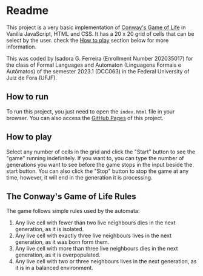 # Readme

This project is a very basic implementation of [Conway's Game of Life](https://pt.wikipedia.org/wiki/Jogo_da_vida) in Vanilla JavaScript, HTML and CSS. It has a 20 x 20 grid of cells that can be select by the user. check the [How to play](#how-to-play) section below for more information.

This was coded by Isadora G. Ferreira (Enrollment Number 202035017) for the class of Formal Languages and Automaton (Linguagens Formais e Autômatos) of the semester 2023.1 (DCC063) in the Federal University of Juiz de Fora (UFJF).

## How to run

To run this project, you just need to open the `index.html` file in your browser. You can also access the [GitHub Pages](https://isadoragf.github.io/game-of-life/) of this project.

## How to play

Select any number of cells in the grid and click the "Start" button to see the "game" running indefinitely. If you want to, you can type the number of generations you want to see before the game stops in the input beside the start button. You can also click the "Stop" button to stop the game at any time, however, it will end in the generation it is processing.

## The Conway's Game of Life Rules

The game follows simple rules used by the automata:
1. Any live cell with fewer than two live neighbours dies in the next generation, as it is isolated.
2. Any live cell with exactly three live neighbours lives in the next generation, as it was born form them.
3. Any live cell with more than three live neighbours dies in the next generation, as it is overpopulated.
4. Any live cell with two or three neighbours lives in the next generation, as it is in a balanced environment.

<!-- ## The Automata implementation -->

